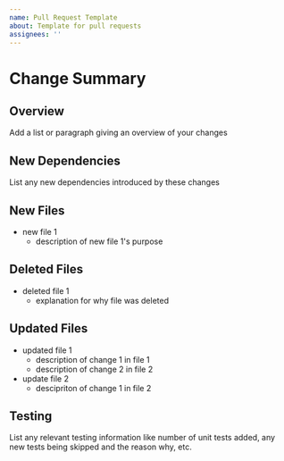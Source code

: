 ```yaml
---
name: Pull Request Template
about: Template for pull requests
assignees: ''
---
```


# Change Summary

## Overview
Add a list or paragraph giving an overview of your changes

## New Dependencies
List any new dependencies introduced by these changes

## New Files
- new file 1
   - description of new file 1's purpose

## Deleted Files
- deleted file 1
   - explanation for why file was deleted

## Updated Files
- updated file 1
   - description of change 1 in file 1
   - description of change 2 in file 2
- update file 2
   - descipriton of change 1 in file 2


## Testing
List any relevant testing information like number of unit tests added, any new tests being skipped and the reason why, etc.
